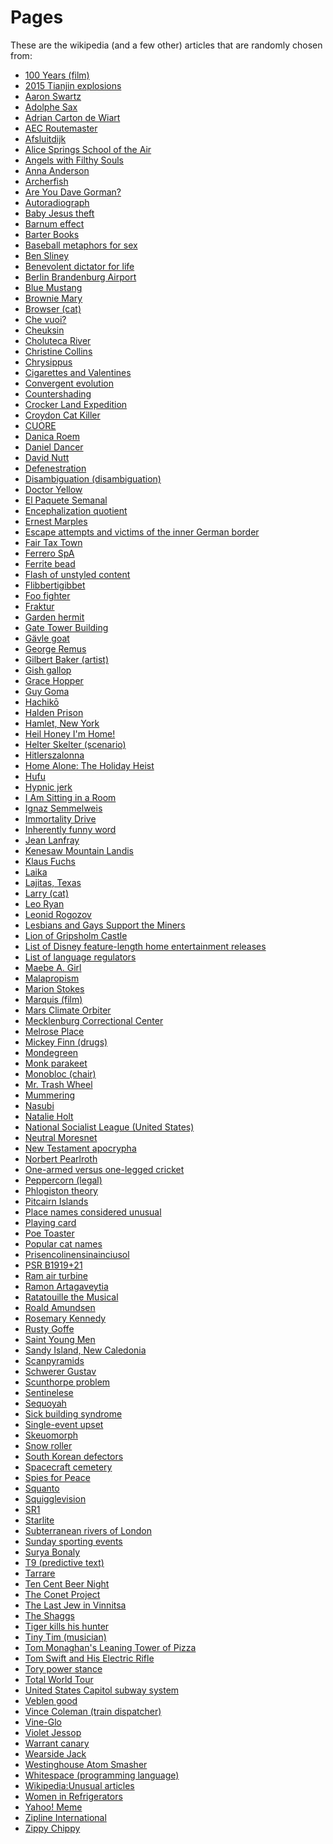 # Pages
These are the wikipedia (and a few other) articles that are randomly chosen from:
* [100 Years (film)](https://en.wikipedia.org/wiki/100_Years_(film))
* [2015 Tianjin explosions](https://en.wikipedia.org/wiki/2015_Tianjin_explosions)
* [Aaron Swartz](https://en.wikipedia.org/wiki/Aaron_Swartz)
* [Adolphe Sax](https://en.wikipedia.org/wiki/Adolphe_Sax)
* [Adrian Carton de Wiart](https://en.wikipedia.org/wiki/Adrian_Carton_de_Wiart)
* [AEC Routemaster](https://en.wikipedia.org/wiki/AEC_Routemaster)
* [Afsluitdijk](https://en.wikipedia.org/wiki/Afsluitdijk)
* [Alice Springs School of the Air](https://en.wikipedia.org/wiki/Alice_Springs_School_of_the_Air)
* [Angels with Filthy Souls](https://homealone.fandom.com/wiki/Angels_with_Filthy_Souls)
* [Anna Anderson](https://en.wikipedia.org/wiki/Anna_Anderson)
* [Archerfish](https://en.wikipedia.org/wiki/Archerfish)
* [Are You Dave Gorman?](https://en.wikipedia.org/wiki/Are_You_Dave_Gorman%3F)
* [Autoradiograph](https://en.wikipedia.org/wiki/Autoradiograph#Unintentional_exposure)
* [Baby Jesus theft](https://en.wikipedia.org/wiki/Baby_Jesus_theft)
* [Barnum effect](https://en.wikipedia.org/wiki/Barnum_effect)
* [Barter Books](https://en.wikipedia.org/wiki/Barter_Books)
* [Baseball metaphors for sex](https://en.wikipedia.org/wiki/Baseball_metaphors_for_sex)
* [Ben Sliney](https://en.wikipedia.org/wiki/Ben_Sliney)
* [Benevolent dictator for life](https://en.wikipedia.org/wiki/Benevolent_dictator_for_life)
* [Berlin Brandenburg Airport](https://en.wikipedia.org/wiki/Berlin_Brandenburg_Airport)
* [Blue Mustang](https://en.wikipedia.org/wiki/Blue_Mustang)
* [Brownie Mary](https://en.wikipedia.org/wiki/Brownie_Mary)
* [Browser (cat)](https://en.wikipedia.org/wiki/Browser_(cat))
* [Che vuoi?](https://en.wikipedia.org/wiki/Che_vuoi%3F)
* [Cheuksin](https://en.wikipedia.org/wiki/Cheuksin)
* [Choluteca River](https://en.wikipedia.org/wiki/Choluteca_River)
* [Christine Collins](https://en.wikipedia.org/wiki/Christine_Collins)
* [Chrysippus](https://en.wikipedia.org/wiki/Chrysippus)
* [Cigarettes and Valentines](https://en.wikipedia.org/wiki/Cigarettes_and_Valentines)
* [Convergent evolution](https://en.wikipedia.org/wiki/Convergent_evolution)
* [Countershading](https://en.wikipedia.org/wiki/Countershading)
* [Crocker Land Expedition](https://en.wikipedia.org/wiki/Crocker_Land_Expedition)
* [Croydon Cat Killer](https://en.wikipedia.org/wiki/Croydon_Cat_Killer)
* [CUORE](https://en.wikipedia.org/wiki/CUORE)
* [Danica Roem](https://en.wikipedia.org/wiki/Danica_Roem)
* [Daniel Dancer](https://en.wikipedia.org/wiki/Daniel_Dancer)
* [David Nutt](https://en.wikipedia.org/wiki/David_Nutt)
* [Defenestration](https://en.wikipedia.org/wiki/Defenestration)
* [Disambiguation (disambiguation)](https://en.wikipedia.org/wiki/Disambiguation_(disambiguation))
* [Doctor Yellow](https://en.wikipedia.org/wiki/Doctor_Yellow)
* [El Paquete Semanal](https://en.wikipedia.org/wiki/El_Paquete_Semanal)
* [Encephalization quotient](https://en.wikipedia.org/wiki/Encephalization_quotient)
* [Ernest Marples](https://en.wikipedia.org/wiki/Ernest_Marples)
* [Escape attempts and victims of the inner German border](https://en.wikipedia.org/wiki/Escape_attempts_and_victims_of_the_inner_German_border)
* [Fair Tax Town](https://en.wikipedia.org/wiki/Fair_Tax_Town)
* [Ferrero SpA](https://en.wikipedia.org/wiki/Ferrero_SpA)
* [Ferrite bead](https://en.wikipedia.org/wiki/Ferrite_bead)
* [Flash of unstyled content](https://en.wikipedia.org/wiki/Flash_of_unstyled_content)
* [Flibbertigibbet](https://en.wikipedia.org/wiki/Flibbertigibbet)
* [Foo fighter](https://en.wikipedia.org/wiki/Foo_fighter)
* [Fraktur](https://en.wikipedia.org/wiki/Fraktur)
* [Garden hermit](https://en.wikipedia.org/wiki/Garden_hermit)
* [Gate Tower Building](https://en.m.wikipedia.org/wiki/Gate_Tower_Building)
* [Gävle goat](https://en.wikipedia.org/wiki/G%C3%A4vle_goat)
* [George Remus](https://en.wikipedia.org/wiki/George_Remus)
* [Gilbert Baker (artist)](https://en.wikipedia.org/wiki/Gilbert_Baker_(artist))
* [Gish gallop](https://en.wikipedia.org/wiki/Gish_gallop)
* [Grace Hopper](https://en.wikipedia.org/wiki/Grace_Hopper)
* [Guy Goma](https://en.wikipedia.org/wiki/Guy_Goma)
* [Hachikō](https://en.wikipedia.org/wiki/Hachik%C5%8D)
* [Halden Prison](https://en.wikipedia.org/wiki/Halden_Prison)
* [Hamlet, New York](https://en.wikipedia.org/wiki/Hamlet,_New_York)
* [Heil Honey I'm Home!](https://en.wikipedia.org/wiki/Heil_Honey_I%27m_Home!)
* [Helter Skelter (scenario)](https://en.wikipedia.org/wiki/Helter_Skelter_(scenario))
* [Hitlerszalonna](https://en.wikipedia.org/wiki/Hitlerszalonna)
* [Home Alone: The Holiday Heist](https://en.wikipedia.org/wiki/Home_Alone:_The_Holiday_Heist)
* [Hufu](https://en.wikipedia.org/wiki/Hufu_(novelty_item))
* [Hypnic jerk](https://en.wikipedia.org/wiki/Hypnic_jerk)
* [I Am Sitting in a Room](https://en.wikipedia.org/wiki/I_Am_Sitting_in_a_Room)
* [Ignaz Semmelweis](https://en.wikipedia.org/wiki/Ignaz_Semmelweis)
* [Immortality Drive](https://en.wikipedia.org/wiki/Immortality_Drive)
* [Inherently funny word](https://en.wikipedia.org/wiki/Inherently_funny_word)
* [Jean Lanfray](https://en.wikipedia.org/wiki/Jean_Lanfray)
* [Kenesaw Mountain Landis](https://en.wikipedia.org/wiki/Kenesaw_Mountain_Landis)
* [Klaus Fuchs](https://en.wikipedia.org/wiki/Klaus_Fuchs)
* [Laika](https://en.wikipedia.org/wiki/Laika)
* [Lajitas, Texas](https://en.wikipedia.org/wiki/Lajitas,_Texas#History)
* [Larry (cat)](https://en.wikipedia.org/wiki/Larry_(cat))
* [Leo Ryan](https://en.wikipedia.org/wiki/Leo_Ryan)
* [Leonid Rogozov](https://en.wikipedia.org/wiki/Leonid_Rogozov)
* [Lesbians and Gays Support the Miners](https://en.wikipedia.org/wiki/Lesbians_and_Gays_Support_the_Miners)
* [Lion of Gripsholm Castle](https://en.wikipedia.org/wiki/Lion_of_Gripsholm_Castle)
* [List of Disney feature-length home entertainment releases](https://en.wikipedia.org/wiki/List_of_Disney_feature-length_home_entertainment_releases)
* [List of language regulators](https://en.wikipedia.org/wiki/List_of_language_regulators)
* [Maebe A. Girl](https://en.wikipedia.org/wiki/Maebe_A._Girl)
* [Malapropism](https://en.wikipedia.org/wiki/Malapropism)
* [Marion Stokes](https://en.wikipedia.org/wiki/Marion_Stokes)
* [Marquis (film)](https://en.wikipedia.org/wiki/Marquis_(film))
* [Mars Climate Orbiter](https://en.wikipedia.org/wiki/Mars_Climate_Orbiter)
* [Mecklenburg Correctional Center](https://en.wikipedia.org/wiki/Mecklenburg_Correctional_Center)
* [Melrose Place](https://en.wikipedia.org/wiki/Melrose_Place)
* [Mickey Finn (drugs)](https://en.wikipedia.org/wiki/Mickey_Finn_(drugs))
* [Mondegreen](https://en.wikipedia.org/wiki/Mondegreen)
* [Monk parakeet](https://en.wikipedia.org/wiki/Monk_parakeet#United_States)
* [Monobloc (chair)](https://en.wikipedia.org/wiki/Monobloc_(chair))
* [Mr. Trash Wheel](https://en.wikipedia.org/wiki/Mr._Trash_Wheel)
* [Mummering](https://en.wikipedia.org/wiki/Mummering)
* [Nasubi](https://en.wikipedia.org/wiki/Nasubi)
* [Natalie Holt](https://en.wikipedia.org/wiki/Natalie_Holt)
* [National Socialist League (United States)](https://en.wikipedia.org/wiki/National_Socialist_League_(United_States))
* [Neutral Moresnet](https://en.wikipedia.org/wiki/Neutral_Moresnet)
* [New Testament apocrypha](https://en.wikipedia.org/wiki/New_Testament_apocrypha)
* [Norbert Pearlroth](https://en.wikipedia.org/wiki/Norbert_Pearlroth)
* [One-armed versus one-legged cricket](https://en.wikipedia.org/wiki/One-armed_versus_one-legged_cricket)
* [Peppercorn (legal)](https://en.wikipedia.org/wiki/Peppercorn_(legal))
* [Phlogiston theory](https://en.wikipedia.org/wiki/Phlogiston_theory)
* [Pitcairn Islands](https://en.wikipedia.org/wiki/Pitcairn_Islands)
* [Place names considered unusual](https://en.wikipedia.org/wiki/Place_names_considered_unusual)
* [Playing card](https://en.wikipedia.org/wiki/Playing_card#Cold_case_cards)
* [Poe Toaster](https://en.wikipedia.org/wiki/Poe_Toaster)
* [Popular cat names](https://en.wikipedia.org/wiki/Popular_cat_names)
* [Prisencolinensinainciusol](https://en.wikipedia.org/wiki/Prisencolinensinainciusol)
* [PSR B1919+21](https://en.wikipedia.org/wiki/PSR_B1919%2B21)
* [Ram air turbine](https://en.wikipedia.org/wiki/Ram_air_turbine)
* [Ramon Artagaveytia](https://www.encyclopedia-titanica.org/titanic-victim/ramon-artagaveytia.html)
* [Ratatouille the Musical](https://en.wikipedia.org/wiki/Ratatouille_the_Musical)
* [Roald Amundsen](https://en.wikipedia.org/wiki/Roald_Amundsen)
* [Rosemary Kennedy](https://en.wikipedia.org/wiki/Rosemary_Kennedy)
* [Rusty Goffe](https://en.wikipedia.org/wiki/Rusty_Goffe)
* [Saint Young Men](https://en.wikipedia.org/wiki/Saint_Young_Men)
* [Sandy Island, New Caledonia](https://en.wikipedia.org/wiki/Sandy_Island,_New_Caledonia)
* [Scanpyramids](https://en.wikipedia.org/wiki/Scanpyramids)
* [Schwerer Gustav](https://en.wikipedia.org/wiki/Schwerer_Gustav)
* [Scunthorpe problem](https://en.wikipedia.org/wiki/Scunthorpe_problem)
* [Sentinelese](https://en.wikipedia.org/wiki/Sentinelese)
* [Sequoyah](https://en.wikipedia.org/wiki/Sequoyah)
* [Sick building syndrome](https://en.wikipedia.org/wiki/Sick_building_syndrome)
* [Single-event upset](https://en.wikipedia.org/wiki/Single-event_upset)
* [Skeuomorph](https://en.wikipedia.org/wiki/Skeuomorph)
* [Snow roller](https://en.wikipedia.org/wiki/Snow_roller)
* [South Korean defectors](https://en.wikipedia.org/wiki/South_Korean_defectors)
* [Spacecraft cemetery](https://en.wikipedia.org/wiki/Spacecraft_cemetery)
* [Spies for Peace](https://en.wikipedia.org/wiki/Spies_for_Peace)
* [Squanto](https://en.wikipedia.org/wiki/Squanto)
* [Squigglevision](https://en.wikipedia.org/wiki/Squigglevision)
* [SR1](https://en.wikipedia.org/wiki/SR1)
* [Starlite](https://en.wikipedia.org/wiki/Starlite)
* [Subterranean rivers of London](https://en.wikipedia.org/wiki/Subterranean_rivers_of_London)
* [Sunday sporting events](https://en.wikipedia.org/wiki/Sunday_sporting_events)
* [Surya Bonaly](https://en.wikipedia.org/wiki/Surya_Bonaly)
* [T9 (predictive text)](https://en.wikipedia.org/wiki/T9_(predictive_text))
* [Tarrare](https://en.wikipedia.org/wiki/Tarrare)
* [Ten Cent Beer Night](https://en.wikipedia.org/wiki/Ten_Cent_Beer_Night)
* [The Conet Project](https://en.wikipedia.org/wiki/The_Conet_Project)
* [The Last Jew in Vinnitsa](https://en.wikipedia.org/wiki/The_Last_Jew_in_Vinnitsa)
* [The Shaggs](https://en.wikipedia.org/wiki/The_Shaggs)
* [Tiger kills his hunter](https://www.npr.org/2010/09/14/129551459/the-true-story-of-a-man-eating-tigers-vengeance)
* [Tiny Tim (musician)](https://en.wikipedia.org/wiki/Tiny_Tim_(musician))
* [Tom Monaghan's Leaning Tower of Pizza](https://en.wikipedia.org/wiki/Tom_Monaghan's_Leaning_Tower_of_Pizza)
* [Tom Swift and His Electric Rifle](https://en.wikipedia.org/wiki/Tom_Swift_and_His_Electric_Rifle)
* [Tory power stance](https://en.wikipedia.org/wiki/Tory_power_stance)
* [Total World Tour](https://en.wikipedia.org/wiki/Total_World_Tour)
* [United States Capitol subway system](https://en.wikipedia.org/wiki/United_States_Capitol_subway_system)
* [Veblen good](https://en.wikipedia.org/wiki/Veblen_good?oldformat=true)
* [Vince Coleman (train dispatcher)](https://en.wikipedia.org/wiki/Vince_Coleman_(train_dispatcher))
* [Vine-Glo](https://en.wikipedia.org/wiki/Vine-Glo)
* [Violet Jessop](https://en.wikipedia.org/wiki/Violet_Jessop)
* [Warrant canary](https://en.wikipedia.org/wiki/Warrant_canary)
* [Wearside Jack](https://en.wikipedia.org/wiki/Wearside_Jack)
* [Westinghouse Atom Smasher](https://en.wikipedia.org/wiki/Westinghouse_Atom_Smasher)
* [Whitespace (programming language)](https://en.wikipedia.org/wiki/Whitespace_(programming_language))
* [Wikipedia:Unusual articles](https://en.wikipedia.org/wiki/Wikipedia:Unusual_articles)
* [Women in Refrigerators](https://en.wikipedia.org/wiki/Women_in_Refrigerators)
* [Yahoo! Meme](https://en.wikipedia.org/wiki/Yahoo!_Meme)
* [Zipline International](https://en.wikipedia.org/wiki/Zipline_International)
* [Zippy Chippy](https://en.wikipedia.org/wiki/Zippy_Chippy)
